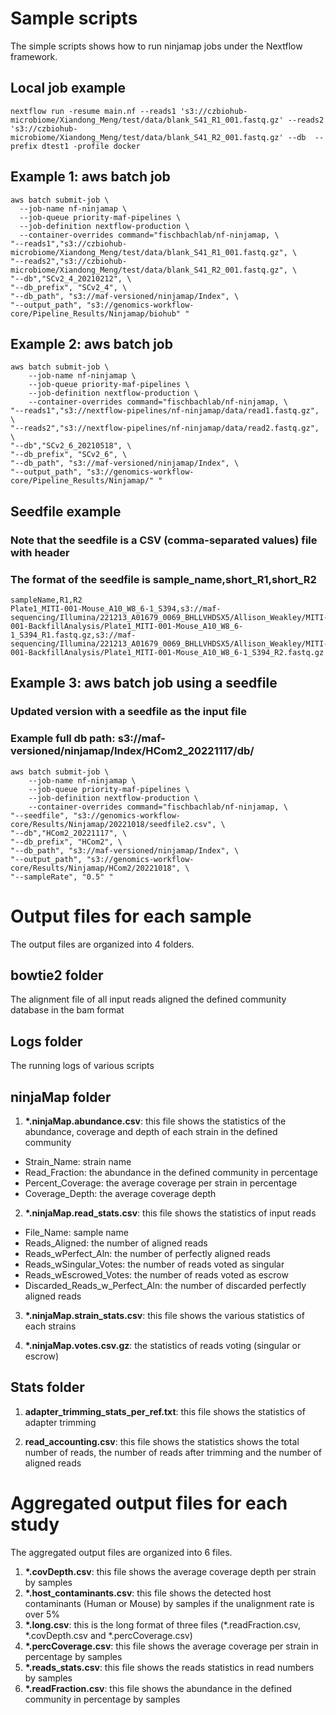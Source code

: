 Sample scripts
====================

The simple scripts shows how to run ninjamap jobs under the Nextflow framework.

## Local job example
```{bash}
nextflow run -resume main.nf --reads1 's3://czbiohub-microbiome/Xiandong_Meng/test/data/blank_S41_R1_001.fastq.gz' --reads2 's3://czbiohub-microbiome/Xiandong_Meng/test/data/blank_S41_R2_001.fastq.gz' --db  --prefix dtest1 -profile docker
```

## Example 1: aws batch job
```{bash}
aws batch submit-job \
  --job-name nf-ninjamap \
  --job-queue priority-maf-pipelines \
  --job-definition nextflow-production \
  --container-overrides command="fischbachlab/nf-ninjamap, \
"--reads1","s3://czbiohub-microbiome/Xiandong_Meng/test/data/blank_S41_R1_001.fastq.gz", \
"--reads2","s3://czbiohub-microbiome/Xiandong_Meng/test/data/blank_S41_R2_001.fastq.gz", \
"--db","SCv2_4_20210212", \
"--db_prefix", "SCv2_4", \
"--db_path", "s3://maf-versioned/ninjamap/Index", \
"--output_path", "s3://genomics-workflow-core/Pipeline_Results/Ninjamap/biohub" "
```

## Example 2: aws batch job
```{bash}
aws batch submit-job \
    --job-name nf-ninjamap \
    --job-queue priority-maf-pipelines \
    --job-definition nextflow-production \
    --container-overrides command="fischbachlab/nf-ninjamap, \
"--reads1","s3://nextflow-pipelines/nf-ninjamap/data/read1.fastq.gz", \
"--reads2","s3://nextflow-pipelines/nf-ninjamap/data/read2.fastq.gz", \
"--db","SCv2_6_20210518", \
"--db_prefix", "SCv2_6", \
"--db_path", "s3://maf-versioned/ninjamap/Index", \
"--output_path", "s3://genomics-workflow-core/Pipeline_Results/Ninjamap/" "
```


## Seedfile example
### Note that the seedfile is a CSV (comma-separated values) file with header
### The format of the seedfile is sample_name,short_R1,short_R2

```{bash}
sampleName,R1,R2
Plate1_MITI-001-Mouse_A10_W8_6-1_S394,s3://maf-sequencing/Illumina/221213_A01679_0069_BHLLVHDSX5/Allison_Weakley/MITI-001-BackfillAnalysis/Plate1_MITI-001-Mouse_A10_W8_6-1_S394_R1.fastq.gz,s3://maf-sequencing/Illumina/221213_A01679_0069_BHLLVHDSX5/Allison_Weakley/MITI-001-BackfillAnalysis/Plate1_MITI-001-Mouse_A10_W8_6-1_S394_R2.fastq.gz
```

## Example 3: aws batch job using a seedfile
### Updated version with a seedfile as the input file
### Example full db path: s3://maf-versioned/ninjamap/Index/HCom2_20221117/db/
```{bash}
aws batch submit-job \
    --job-name nf-ninjamap \
    --job-queue priority-maf-pipelines \
    --job-definition nextflow-production \
    --container-overrides command="fischbachlab/nf-ninjamap, \
"--seedfile", "s3://genomics-workflow-core/Results/Ninjamap/20221018/seedfile2.csv", \
"--db","HCom2_20221117", \
"--db_prefix", "HCom2", \
"--db_path", "s3://maf-versioned/ninjamap/Index", \
"--output_path", "s3://genomics-workflow-core/Results/Ninjamap/HCom2/20221018", \
"--sampleRate", "0.5" "
```

Output files for each sample
====================

The output files are organized into 4 folders.

## bowtie2 folder

The alignment file of all input reads aligned the defined community database in the bam format

## Logs folder

The running logs of various scripts

## ninjaMap folder

1. **\*.ninjaMap.abundance.csv**: this file shows the statistics of the abundance, coverage and depth of each strain in the defined community

+ Strain_Name: strain name<br>
+ Read_Fraction: the abundance in the defined community in percentage<br>
+ Percent_Coverage: the average coverage per strain in percentage<br>
+ Coverage_Depth: the average coverage depth<br>

2. **\*.ninjaMap.read_stats.csv**: this file shows the statistics of input reads

+ File_Name: sample name <br>
+ Reads_Aligned: the number of aligned reads<br>
+ Reads_wPerfect_Aln: the number of perfectly aligned reads<br>
+ Reads_wSingular_Votes: the number of reads voted as singular<br>
+ Reads_wEscrowed_Votes: the number of reads voted as escrow<br>
+ Discarded_Reads_w_Perfect_Aln: the number of discarded perfectly aligned reads

3. **\*.ninjaMap.strain_stats.csv**: this file shows the various statistics of each strains

4. **\*.ninjaMap.votes.csv.gz**: the statistics of reads voting (singular or escrow)

## Stats folder
1. **adapter_trimming_stats_per_ref.txt**: this file shows the statistics of adapter trimming

2. **read_accounting.csv**: this file shows the statistics shows the total number of reads, the number of reads after trimming and the number of aligned reads


Aggregated output files for each study
====================

The aggregated output files are organized into 6 files.

1. **\*.covDepth.csv**: this file shows the average coverage depth per strain by samples
2. **\*.host_contaminants.csv**: this file shows the detected host contaminants (Human or Mouse) by samples if the unalignment rate is over 5%
3. **\*.long.csv**: this is the long format of three files (\*.readFraction.csv, \*.covDepth.csv and \*.percCoverage.csv)
4. **\*.percCoverage.csv**: this file shows the average coverage per strain in percentage by samples
5. **\*.reads_stats.csv**: this file shows the reads statistics in read numbers by samples
6. **\*.readFraction.csv**: this file shows the abundance in the defined community in percentage by samples
